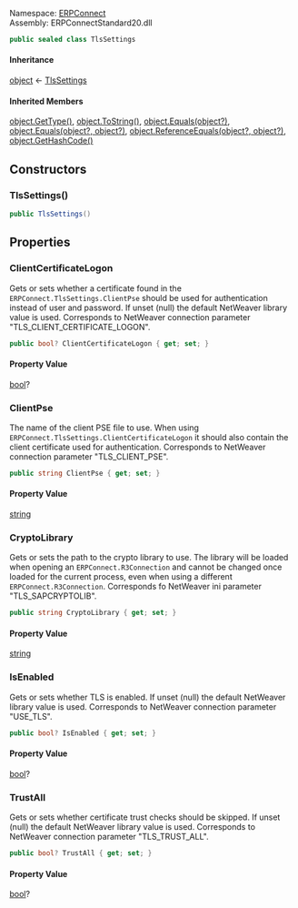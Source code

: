 Namespace: [ERPConnect](../)\
Assembly: ERPConnectStandard20.dll

```csharp
public sealed class TlsSettings

```

#### Inheritance

[object](https://learn.microsoft.com/dotnet/api/system.object) ← [TlsSettings](./)

#### Inherited Members

[object.GetType()](https://learn.microsoft.com/dotnet/api/system.object.gettype), [object.ToString()](https://learn.microsoft.com/dotnet/api/system.object.tostring), [object.Equals(object?)](<https://learn.microsoft.com/dotnet/api/system.object.equals#system-object-equals(system-object)>), [object.Equals(object?, object?)](<https://learn.microsoft.com/dotnet/api/system.object.equals#system-object-equals(system-object-system-object)>), [object.ReferenceEquals(object?, object?)](https://learn.microsoft.com/dotnet/api/system.object.referenceequals), [object.GetHashCode()](https://learn.microsoft.com/dotnet/api/system.object.gethashcode)

## Constructors

### TlsSettings()

```csharp
public TlsSettings()

```

## Properties

### ClientCertificateLogon

Gets or sets whether a certificate found in the `ERPConnect.TlsSettings.ClientPse` should be used for authentication instead of user and password. If unset (null) the default NetWeaver library value is used. Corresponds to NetWeaver connection parameter "TLS_CLIENT_CERTIFICATE_LOGON".

```csharp
public bool? ClientCertificateLogon { get; set; }

```

#### Property Value

[bool](https://learn.microsoft.com/dotnet/api/system.boolean)?

### ClientPse

The name of the client PSE file to use. When using `ERPConnect.TlsSettings.ClientCertificateLogon` it should also contain the client certificate used for authentication. Corresponds to NetWeaver connection parameter "TLS_CLIENT_PSE".

```csharp
public string ClientPse { get; set; }

```

#### Property Value

[string](https://learn.microsoft.com/dotnet/api/system.string)

### CryptoLibrary

Gets or sets the path to the crypto library to use. The library will be loaded when opening an `ERPConnect.R3Connection` and cannot be changed once loaded for the current process, even when using a different `ERPConnect.R3Connection`. Corresponds fo NetWeaver ini parameter "TLS_SAPCRYPTOLIB".

```csharp
public string CryptoLibrary { get; set; }

```

#### Property Value

[string](https://learn.microsoft.com/dotnet/api/system.string)

### IsEnabled

Gets or sets whether TLS is enabled. If unset (null) the default NetWeaver library value is used. Corresponds to NetWeaver connection parameter "USE_TLS".

```csharp
public bool? IsEnabled { get; set; }

```

#### Property Value

[bool](https://learn.microsoft.com/dotnet/api/system.boolean)?

### TrustAll

Gets or sets whether certificate trust checks should be skipped. If unset (null) the default NetWeaver library value is used. Corresponds to NetWeaver connection parameter "TLS_TRUST_ALL".

```csharp
public bool? TrustAll { get; set; }

```

#### Property Value

[bool](https://learn.microsoft.com/dotnet/api/system.boolean)?
